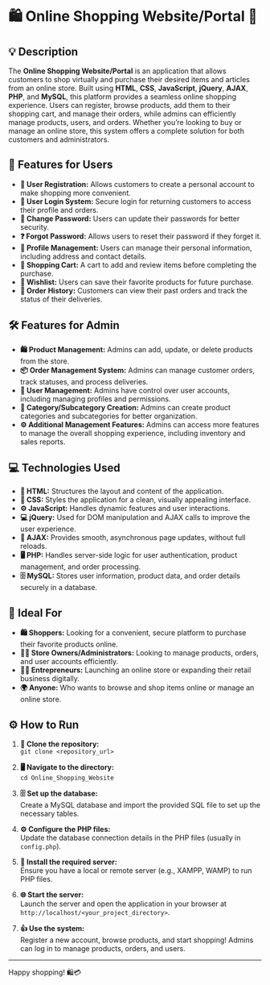 # 🛍️ **Online Shopping Website/Portal** 🛒

## 💡 **Description**

The **Online Shopping Website/Portal** is an application that allows customers to shop virtually and purchase their desired items and articles from an online store. Built using **HTML**, **CSS**, **JavaScript**, **jQuery**, **AJAX**, **PHP**, and **MySQL**, this platform provides a seamless online shopping experience. Users can register, browse products, add them to their shopping cart, and manage their orders, while admins can efficiently manage products, users, and orders. Whether you’re looking to buy or manage an online store, this system offers a complete solution for both customers and administrators.

## 🚀 **Features for Users**

* **🔐 User Registration:**  Allows customers to create a personal account to make shopping more convenient.  
* **🔑 User Login System:**  Secure login for returning customers to access their profile and orders.  
* **🔄 Change Password:**  Users can update their passwords for better security.  
* **❓ Forgot Password:**  Allows users to reset their password if they forget it.  
* **👤 Profile Management:**  Users can manage their personal information, including address and contact details.  
* **🛒 Shopping Cart:**  A cart to add and review items before completing the purchase.  
* **💖 Wishlist:**  Users can save their favorite products for future purchase.  
* **📜 Order History:**  Customers can view their past orders and track the status of their deliveries.  

## 🛠️ **Features for Admin**

* **🛍️ Product Management:**  Admins can add, update, or delete products from the store.  
* **📦 Order Management System:**  Admins can manage customer orders, track statuses, and process deliveries.  
* **👥 User Management:**  Admins have control over user accounts, including managing profiles and permissions.  
* **📂 Category/Subcategory Creation:**  Admins can create product categories and subcategories for better organization.  
* **⚙️ Additional Management Features:**  Admins can access more features to manage the overall shopping experience, including inventory and sales reports.  

## 💻 **Technologies Used**

* **🧱 HTML:**  Structures the layout and content of the application.  
* **🎨 CSS:**  Styles the application for a clean, visually appealing interface.  
* **⚙️ JavaScript:**  Handles dynamic features and user interactions.  
* **💻 jQuery:**  Used for DOM manipulation and AJAX calls to improve the user experience.  
* **🔄 AJAX:**  Provides smooth, asynchronous page updates, without full reloads.  
* **🖥️ PHP:**  Handles server-side logic for user authentication, product management, and order processing.  
* **🗄️ MySQL:**  Stores user information, product data, and order details securely in a database.  

## 🎯 **Ideal For**

* **🛍️ Shoppers:**  Looking for a convenient, secure platform to purchase their favorite products online.  
* **👨‍💼 Store Owners/Administrators:**  Looking to manage products, orders, and user accounts efficiently.  
* **👩‍💻 Entrepreneurs:**  Launching an online store or expanding their retail business digitally.  
* **🌍 Anyone:**  Who wants to browse and shop items online or manage an online store.  

## ⚙️ **How to Run**

1. **📂 Clone the repository:**  
   `git clone <repository_url>`

2. **🖥️ Navigate to the directory:**  
   `cd Online_Shopping_Website`

3. **🗄️ Set up the database:**  
   Create a MySQL database and import the provided SQL file to set up the necessary tables.

4. **⚙️ Configure the PHP files:**  
   Update the database connection details in the PHP files (usually in `config.php`).

5. **🚀 Install the required server:**  
   Ensure you have a local or remote server (e.g., XAMPP, WAMP) to run PHP files.

6. **🌐 Start the server:**  
   Launch the server and open the application in your browser at `http://localhost/<your_project_directory>`.

7. **👍 Use the system:**  
   Register a new account, browse products, and start shopping! Admins can log in to manage products, orders, and users.

---

Happy shopping! 🛍️💳
